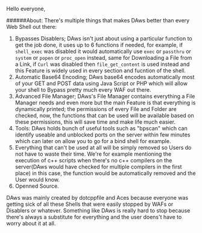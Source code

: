 Hello everyone,

######About:
There's multiple things that makes DAws better than every Web Shell out there:
1. Bypasses Disablers; DAws isn't just about using a particular function to get the job done, it uses up to 6 functions if needed, for example, if `shell_exec` was disabled it would automatically use `exec` or `passthru` or `system` or `popen` or `proc_open` instead, same for Downloading a File from a Link, if `Curl` was disabled then `file_get_content` is used instead and this Feature is widely used in every section and fucntion of the shell.
1. Automatic Base64 Encoding; DAws base64 encodes automatically most of your GET and POST data using Java Script or PHP which will allow your shell to Bypass pretty much every WAF out there.
1. Advanced File Manager; DAws's File Manager contains everything a File Manager needs and even more but the main Feature is that everything is dynamically printed; the permissions of every File and Folder are checked, now, the functions that can be used will be available based on these permissions, this will save time and make life much easier.
1. Tools: DAws holds bunch of useful tools such as "bpscan" which can identify useable and unblocked ports on the server within few minutes which can later on allow you to go for a bind shell for example.
1. Everything that can't be used at all will be simply removed so Users do not have to waste their time. We're for example mentioning the execution of c++ scripts when there's no c++ compilers on the server(DAws would have checked for multiple compilers in the first place) in this case, the function would be automatically removed and the User would know.
1. Openned Source.

DAws was mainly created by dotcppfile and Aces because everyone was getting sick of all these Shells that were easily stopped by WAFs or Disablers or whatever. Something like DAws is really hard to stop because there's always a substitute for everything and the user doens't have to worry about it at all.
